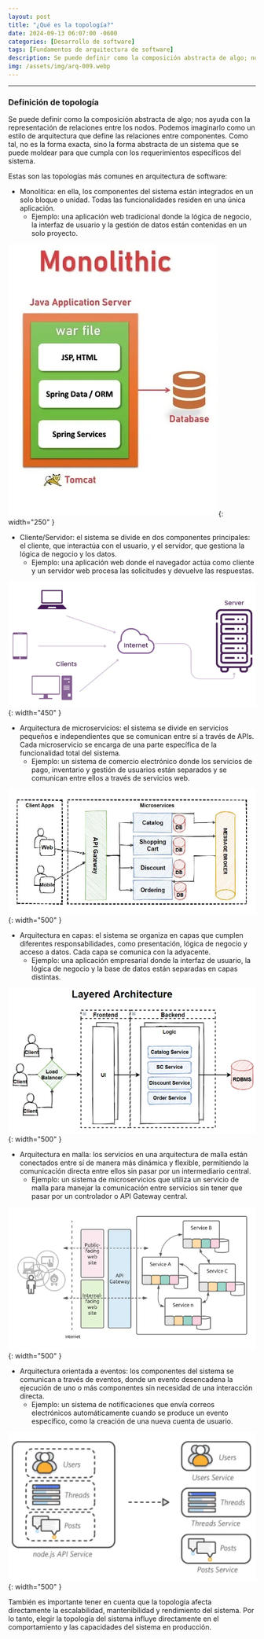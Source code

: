 ```yaml
---
layout: post
title: "¿Qué es la topología?"
date: 2024-09-13 06:07:00 -0600
categories: [Desarrollo de software]
tags: [Fundamentos de arquitectura de software]
description: Se puede definir como la composición abstracta de algo; nos ayuda con la representación de relaciones entre los nodos.....
img: /assets/img/arq-009.webp
---
```


---

### Definición de topología

Se puede definir como la composición abstracta de algo; nos ayuda con la representación de relaciones entre los nodos. Podemos imaginarlo como un estilo de arquitectura que define las relaciones entre componentes. Como tal, no es la forma exacta, sino la forma abstracta de un sistema que se puede moldear para que cumpla con los requerimientos específicos del sistema.

Estas son las topologías más comunes en arquitectura de software:

* Monolítica: en ella, los componentes del sistema están integrados en un solo bloque o unidad. Todas las funcionalidades residen en una única aplicación.
    * Ejemplo: una aplicación web tradicional donde la lógica de negocio, la interfaz de usuario y la gestión de datos están contenidas en un solo proyecto.

![alt text](/assets/img/arq-009-1.webp){: width="250" }

* Cliente/Servidor: el sistema se divide en dos componentes principales: el cliente, que interactúa con el usuario, y el servidor, que gestiona la lógica de negocio y los datos.
    * Ejemplo: una aplicación web donde el navegador actúa como cliente y un servidor web procesa las solicitudes y devuelve las respuestas.

![alt text](/assets/img/arq-009-2.webp){: width="450" }

* Arquitectura de microservicios: el sistema se divide en servicios pequeños e independientes que se comunican entre sí a través de APIs. Cada microservicio se encarga de una parte específica de la funcionalidad total del sistema.
    * Ejemplo: un sistema de comercio electrónico donde los servicios de pago, inventario y gestión de usuarios están separados y se comunican entre ellos a través de servicios web.

![alt text](/assets/img/arq-009-3.webp){: width="500" }

* Arquitectura en capas: el sistema se organiza en capas que cumplen diferentes responsabilidades, como presentación, lógica de negocio y acceso a datos. Cada capa se comunica con la adyacente.
    * Ejemplo: una aplicación empresarial donde la interfaz de usuario, la lógica de negocio y la base de datos están separadas en capas distintas.

![alt text](/assets/img/arq-009-4.webp){: width="500" }

* Arquitectura en malla: los servicios en una arquitectura de malla están conectados entre sí de manera más dinámica y flexible, permitiendo la comunicación directa entre ellos sin pasar por un intermediario central.
    * Ejemplo: un sistema de microservicios que utiliza un servicio de malla para manejar la comunicación entre servicios sin tener que pasar por un controlador o API Gateway central.

![alt text](/assets/img/arq-009-5.webp){: width="500" }

* Arquitectura orientada a eventos: los componentes del sistema se comunican a través de eventos, donde un evento desencadena la ejecución de uno o más componentes sin necesidad de una interacción directa.
    * Ejemplo: un sistema de notificaciones que envía correos electrónicos automáticamente cuando se produce un evento específico, como la creación de una nueva cuenta de usuario.

![alt text](/assets/img/arq-009-6.webp){: width="500" }

También es importante tener en cuenta que la topología afecta directamente la escalabilidad, mantenibilidad y rendimiento del sistema. Por lo tanto, elegir la topología del sistema influye directamente en el comportamiento y las capacidades del sistema en producción.
